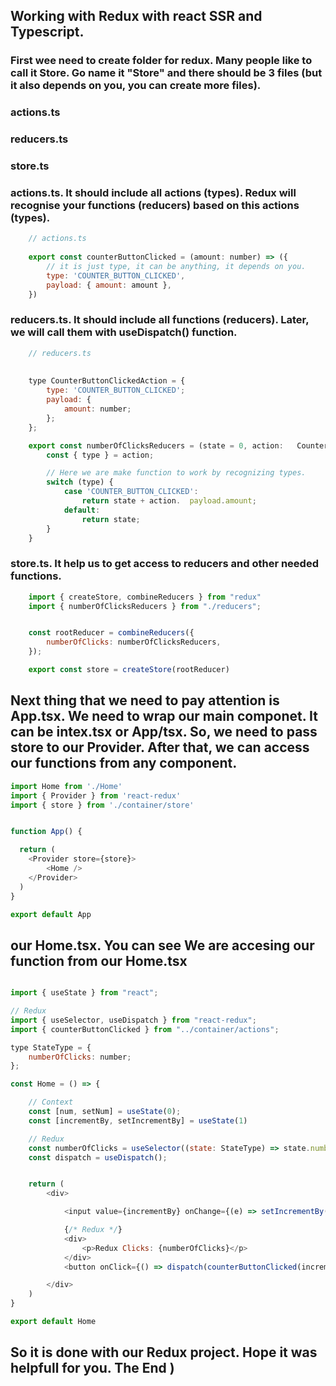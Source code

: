 ## Working with Redux with react SSR and Typescript.

### First wee need to create folder for redux. Many people like to call it Store. Go name it "Store" and there should be 3 files (but it also depends on you, you can create more files).

### actions.ts
### reducers.ts
### store.ts

### actions.ts. It should include all actions (types). Redux will recognise your functions (reducers) based on this actions (types).

```javascript
    // actions.ts
    
    export const counterButtonClicked = (amount: number) => ({
        // it is just type, it can be anything, it depends on you.
        type: 'COUNTER_BUTTON_CLICKED',
        payload: { amount: amount },
    })
```

### reducers.ts. It should include all functions (reducers). Later, we will call them with useDispatch() function.

```javascript
    // reducers.ts
    
    
    type CounterButtonClickedAction = {
        type: 'COUNTER_BUTTON_CLICKED';
        payload: {
            amount: number;
        };
    };

    export const numberOfClicksReducers = (state = 0, action:   CounterButtonClickedAction) => {
        const { type } = action;

        // Here we are make function to work by recognizing types.
        switch (type) {
            case 'COUNTER_BUTTON_CLICKED':
                return state + action.  payload.amount;
            default:
                return state;
        }
    }
```


### store.ts. It help us to get access to reducers and other needed functions.

```javascript
    import { createStore, combineReducers } from "redux"
    import { numberOfClicksReducers } from "./reducers";


    const rootReducer = combineReducers({
        numberOfClicks: numberOfClicksReducers,
    });

    export const store = createStore(rootReducer)
```

## Next thing that we need to pay attention is App.tsx. We need to wrap our main componet. It can be intex.tsx or App/tsx. So, we need to pass store to our Provider. After that, we can access our functions from any component. 

```javascript
import Home from './Home'
import { Provider } from 'react-redux'
import { store } from './container/store'


function App() {

  return (
    <Provider store={store}>
        <Home />
    </Provider>
  )
}

export default App

```

## our Home.tsx. You can see We are accesing our function from our Home.tsx

```javascript

import { useState } from "react";

// Redux
import { useSelector, useDispatch } from "react-redux";
import { counterButtonClicked } from "../container/actions";

type StateType = {
    numberOfClicks: number;
};

const Home = () => {

    // Context
    const [num, setNum] = useState(0);
    const [incrementBy, setIncrementBy] = useState(1)

    // Redux
    const numberOfClicks = useSelector((state: StateType) => state.numberOfClicks)
    const dispatch = useDispatch();


    return (
        <div>

            <input value={incrementBy} onChange={(e) => setIncrementBy(parseInt(e.target.value))} type="number" />

            {/* Redux */}
            <div>
                <p>Redux Clicks: {numberOfClicks}</p>
            </div>
            <button onClick={() => dispatch(counterButtonClicked(incrementBy))}>increment redux</button>

        </div>
    )
}

export default Home

```


## So it is done with our Redux project. Hope it was helpfull for you. The End )






